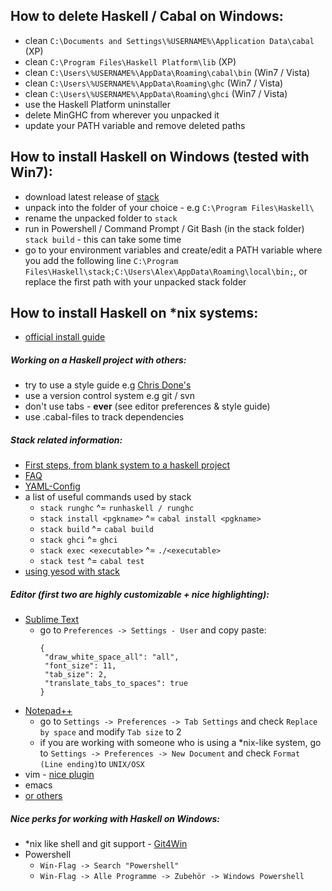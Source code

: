 ## How to delete Haskell / Cabal on Windows:

 * clean `C:\Documents and Settings\%USERNAME%\Application Data\cabal` (XP)
 * clean `C:\Program Files\Haskell Platform\lib`                       (XP)
 * clean `C:\Users\%USERNAME%\AppData\Roaming\cabal\bin`               (Win7 / Vista)
 * clean `C:\Users\%USERNAME%\AppData\Roaming\ghc`                     (Win7 / Vista)
 * clean `C:\Users\%USERNAME%\AppData\Roaming\ghci`                    (Win7 / Vista)
 * use the Haskell Platform uninstaller
 * delete MinGHC from wherever you unpacked it
 * update your PATH variable and remove deleted paths


## How to install Haskell on Windows (tested with Win7):

 * download latest release of [stack](https://github.com/commercialhaskell/stack/releases/tag/v0.1.5.0)
 * unpack into the folder of your choice - e.g `C:\Program Files\Haskell\`
 * rename the unpacked folder to `stack`
 * run in Powershell / Command Prompt / Git Bash (in the stack folder) `stack build` - this can take some time
 * go to your environment variables and create/edit a PATH variable where you add the following line `C:\Program Files\Haskell\stack;C:\Users\Alex\AppData\Roaming\local\bin;`, or replace the first path with your unpacked stack folder


## How to install Haskell on *nix systems:

 * [official install guide](https://github.com/commercialhaskell/stack/blob/master/doc/GUIDE.md)

##### Working on a Haskell project with others:

 * try to use a style guide e.g [Chris Done's](https://github.com/chrisdone/haskell-style-guide)
 * use a version control system e.g git / svn
 * don't use tabs - **ever** (see editor preferences & style guide)
 * use .cabal-files to track dependencies


##### Stack related information:

 * [First steps, from blank system to a haskell project](https://github.com/commercialhaskell/stack/blob/master/doc/GUIDE.md)
 * [FAQ](https://github.com/commercialhaskell/stack/blob/master/doc/faq.md)
 * [YAML-Config](https://github.com/commercialhaskell/stack/blob/master/doc/yaml_configuration.md)
 * a list of useful commands used by stack
   * `stack runghc` ^= `runhaskell / runghc`
   * `stack install <pgkname>` ^= `cabal install <pgkname>`
   * `stack build` ^= `cabal build`
   * `stack ghci` ^= `ghci`
   * `stack exec <executable>` ^= `./<executable>`
   * `stack test` ^= `cabal test`
 * [using yesod with stack](http://www.yesodweb.com/blog/2015/06/stack-support-yesod-devel)

##### Editor (first two are highly customizable + nice highlighting):
 
 * [Sublime Text](http://www.sublimetext.com/3)
   * go to `Preferences -> Settings - User` and copy paste:
     ```
     {
      "draw_white_space_all": "all",
      "font_size": 11,  
      "tab_size": 2,
      "translate_tabs_to_spaces": true
     }
     ```
 * [Notepad++](https://notepad-plus-plus.org/)
   * go to `Settings -> Preferences -> Tab Settings` and check `Replace by space` and modify `Tab size` to 2
   * if you are working with someone who is using a *nix-like system, go to `Settings -> Preferences -> New Document` and check `Format (Line ending)`to `UNIX/OSX`
 * vim - [nice plugin](https://github.com/lukerandall/haskellmode-vim)
 * emacs
 * [or others](https://wiki.haskell.org/IDEs)


##### Nice perks for working with Haskell on Windows:

 * *nix like shell and git support - [Git4Win](https://git-for-windows.github.io/)
 * Powershell
   * `Win-Flag -> Search "Powershell"`
   * `Win-Flag -> Alle Programme -> Zubehör -> Windows Powershell`

